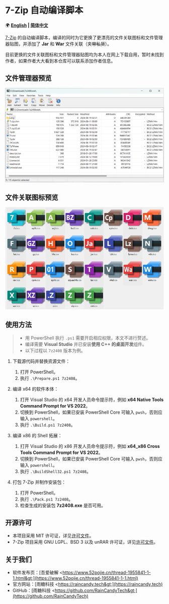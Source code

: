 ﻿# 7-Zip 自动编译脚本

🌍 **[English](README-EN.md) | [简体中文](README.md)**

[7-Zip](https://www.7-zip.org/) 的自动编译脚本，编译的同时为它更换了更漂亮的文件关联图标和文件管理器贴图，并添加了 **Jar** 和 **War** 文件关联（~~夹带私货~~）。

目前更换的文件关联图标和文件管理器贴图均为本人在网上下载自用，暂时未找到作者，如果作者大大看到本仓库可以联系添加作者信息。

## 文件管理器预览

![Preview1](Previews/Preview1.png)

## 文件关联图标预览

![Preview1](Previews/Preview2.png)

## 使用方法

> - 用 PowerShell 执行 `.ps1` 需要开启相应权限，本文不进行赘述。
> - 编译需要 **Visual Studio** 并已安装**使用 C++ 的桌面开发**组件。
> - 以下过程以 `7z2408` 版本为例。

1. 下载源代码并替换资源文件：

    1. 打开 PowerShell。
    2. 执行 `.\Prepare.ps1 7z2408`。

2. 编译 x64 的软件本体：

    1. 打开 Visual Studio 的 x64 开发人员命令提示符，例如 **x64 Native Tools Command Prompt for VS 2022**。
    2. 切换到 PowerShell，如果已安装 PowerShell Core 可输入 `pwsh`，否则应输入 `powershell`。
    3. 执行 `.\Build.ps1 7z2408`。

3. 编译 x86 的 Shell 拓展：

    1. 打开 Visual Studio 的 x86 开发人员命令提示符，例如 **x64_x86 Cross Tools Command Prompt for VS 2022**。
    2. 切换到 PowerShell，如果已安装 PowerShell Core 可输入 `pwsh`，否则应输入 `powershell`。
    3. 执行 `.\BuildShell32.ps1 7z2408`。

4. 打包 7-Zip 并制作安装包：

    1. 打开 PowerShell。
    2. 执行 `.\Pack.ps1 7z2408`。
    3. 检查生成的安装包 **7z2408.exe** 是否可用。

## 开源许可

- 本项目采用 MIT 许可证，详见[许可文件](LICENSE.md)。
- 7-Zip 项目采用 GNU LGPL、BSD 3 以及 unRAR 许可证，详见[许可文件](https://www.7-zip.org/license.txt)。

## 关于我们

- 软件发布页：[吾爱破解 &lt;https://www.52pojie.cn/thread-1955841-1-1.html&gt;](https://www.52pojie.cn/thread-1955841-1-1.html)
- 官方网站：[雨糖科技 &lt;https://raincandy.tech&gt;](https://raincandy.tech)
- GitHub：[雨糖科技 &lt;https://github.com/RainCandyTech&gt;](https://github.com/RainCandyTech)
